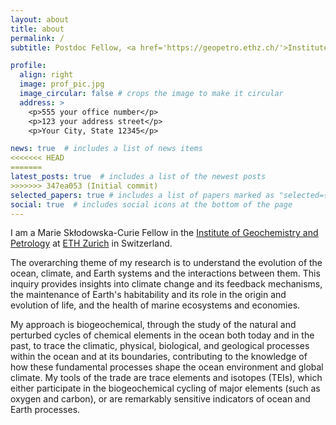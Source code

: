 ```yaml
---
layout: about
title: about
permalink: /
subtitle: Postdoc Fellow, <a href='https://geopetro.ethz.ch/'>Institute of Geochemistry and Petrology, ETH Zurich</a>.

profile:
  align: right
  image: prof_pic.jpg
  image_circular: false # crops the image to make it circular
  address: >
    <p>555 your office number</p>
    <p>123 your address street</p>
    <p>Your City, State 12345</p>

news: true  # includes a list of news items
<<<<<<< HEAD
=======
latest_posts: true  # includes a list of the newest posts
>>>>>>> 347ea053 (Initial commit)
selected_papers: true # includes a list of papers marked as "selected={true}"
social: true  # includes social icons at the bottom of the page
---
```


<!-- Write your biography here. Tell the world about yourself. Link to your favorite [subreddit](http://reddit.com). You can put a picture in, too. The code is already in, just name your picture `prof_pic.jpg` and put it in the `img/` folder.

<<<<<<< HEAD
Put your address / P.O. box / other info right below your picture. You can also disable any these elements by editing `profile` property of the YAML header of your `_pages/about.md`. Edit `_bibliography/papers.bib` and Jekyll will render your [publications page](/al-folio/publications/) automatically.
=======
Put your address / P.O. box / other info right below your picture. You can also disable any of these elements by editing `profile` property of the YAML header of your `_pages/about.md`. Edit `_bibliography/papers.bib` and Jekyll will render your [publications page](/al-folio/publications/) automatically.
>>>>>>> 347ea053 (Initial commit)

Link to your social media connections, too. This theme is set up to use [Font Awesome icons](http://fortawesome.github.io/Font-Awesome/) and [Academicons](https://jpswalsh.github.io/academicons/), like the ones below. Add your Facebook, Twitter, LinkedIn, Google Scholar, or just disable all of them. -->

I am a Marie Skłodowska-Curie Fellow in the [Institute of Geochemistry and Petrology](https://geopetro.ethz.ch) at [ETH Zurich](https://ethz.ch/en.html) in Switzerland.

The overarching theme of my research is to understand the evolution of the ocean, climate, and Earth systems and the interactions between them. This inquiry provides insights into climate change and its feedback mechanisms, the maintenance of Earth's habitability and its role in the origin and evolution of life, and the health of marine ecosystems and economies.

My approach is biogeochemical, through the study of the natural and perturbed cycles of chemical elements in the ocean both today and in the past, to trace the climatic, physical, biological, and geological processes within the ocean and at its boundaries, contributing to the knowledge of how these fundamental processes shape the ocean environment and global climate. My tools of the trade are trace elements and isotopes (TEIs), which either participate in the biogeochemical cycling of major elements (such as oxygen and carbon), or are remarkably sensitive indicators of ocean and Earth processes. 